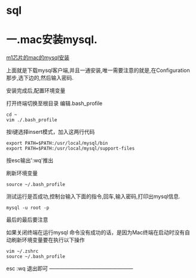 # sql

# 一.mac安装mysql.

[m1芯片的mac的mysql安装](https://blog.csdn.net/qq_42006613/article/details/111773038)

上面就是下载mysql客户端,并且一通安装,唯一需要注意的就是,在Configuration那步,选下边的,然后输入密码.

安装完成后,配置环境变量

打开终端切换至根目录 编辑.bash_profile

```shell
cd ~ 
vim ./.bash_profile
```


按i键选择insert模式，加入这两行代码

```shell
export PATH=$PATH:/usr/local/mysql/bin
export PATH=$PATH:/usr/local/mysql/support-files
```

按esc输出':wq'推出

刷新环境变量

```shell
source ~/.bash_profile 
```

测试运行是否成功,控制台输入下面的指令,回车,输入密码,打印出mysql信息.

```shell
mysql -u root -p
```


最后的最后要注意

如果关闭终端在运行mysql 命令没有成功的话，是因为Mac终端在启动时没有自动刷新环境变量要在执行以下操作

    vim ~/.zshrc
    source ~/.bash_profile

esc :wq 退出即可
————————————————

